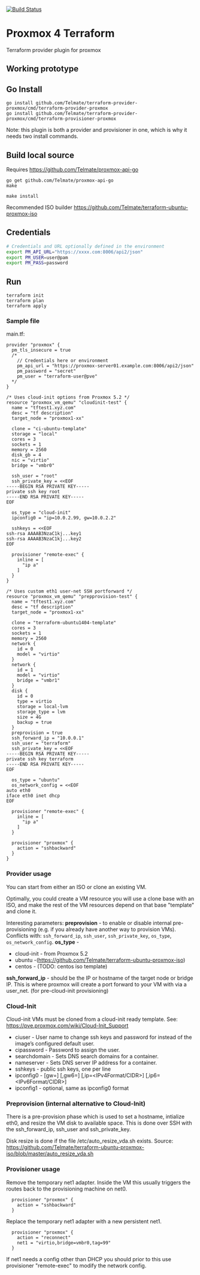 [![Build Status](https://travis-ci.com/Telmate/terraform-provider-proxmox.svg?branch=master)](https://travis-ci.com/Telmate/terraform-provider-proxmox)

# Proxmox 4 Terraform

Terraform provider plugin for proxmox


## Working prototype


## Go Install

```
go install github.com/Telmate/terraform-provider-proxmox/cmd/terraform-provider-proxmox
go install github.com/Telmate/terraform-provider-proxmox/cmd/terraform-provisioner-proxmox
```
Note: this plugin is both a provider and provisioner in one, which is why it needs two install commands.

## Build local source

Requires https://github.com/Telmate/proxmox-api-go

```
go get github.com/Telmate/proxmox-api-go
make

make install
```

Recommended ISO builder https://github.com/Telmate/terraform-ubuntu-proxmox-iso

## Credentials

```bash
# Credentials and URL optionally defined in the environment
export PM_API_URL="https://xxxx.com:8006/api2/json"
export PM_USER=user@pam
export PM_PASS=password
```


## Run

```
terraform init
terraform plan
terraform apply
```

### Sample file

main.tf:
```
provider "proxmox" {
  pm_tls_insecure = true
  /*
    // Credentials here or environment
    pm_api_url = "https://proxmox-server01.example.com:8006/api2/json"
    pm_password = "secret"
    pm_user = "terraform-user@pve"
  */
}

/* Uses cloud-init options from Proxmox 5.2 */
resource "proxmox_vm_qemu" "cloudinit-test" {
  name = "tftest1.xyz.com"
  desc = "tf description"
  target_node = "proxmox1-xx"

  clone = "ci-ubuntu-template"
  storage = "local"
  cores = 3
  sockets = 1
  memory = 2560
  disk_gb = 4
  nic = "virtio"
  bridge = "vmbr0"

  ssh_user = "root"
  ssh_private_key = <<EOF
-----BEGIN RSA PRIVATE KEY-----
private ssh key root
-----END RSA PRIVATE KEY-----
EOF

  os_type = "cloud-init"
  ipconfig0 = "ip=10.0.2.99, gw=10.0.2.2"

  sshkeys = <<EOF
ssh-rsa AAAAB3NzaC1kj...key1
ssh-rsa AAAAB3NzaC1kj...key2
EOF

  provisioner "remote-exec" {
    inline = [
      "ip a"
    ]
  }
}

/* Uses custom eth1 user-net SSH portforward */
resource "proxmox_vm_qemu" "prepprovision-test" {
  name = "tftest1.xyz.com"
  desc = "tf description"
  target_node = "proxmox1-xx"

  clone = "terraform-ubuntu1404-template"
  cores = 3
  sockets = 1
  memory = 2560
  network {
    id = 0
    model = "virtio"
  }
  network {
    id = 1
    model = "virtio"
    bridge = "vmbr1"
  }
  disk {
    id = 0
    type = virtio
    storage = local-lvm
    storage_type = lvm
    size = 4G
    backup = true
  }
  preprovision = true
  ssh_forward_ip = "10.0.0.1"
  ssh_user = "terraform"
  ssh_private_key = <<EOF
-----BEGIN RSA PRIVATE KEY-----
private ssh key terraform
-----END RSA PRIVATE KEY-----
EOF

  os_type = "ubuntu"
  os_network_config = <<EOF
auto eth0
iface eth0 inet dhcp
EOF

  provisioner "remote-exec" {
    inline = [
      "ip a"
    ]
  }

  provisioner "proxmox" {
    action = "sshbackward"
  }
}

```
### Provider usage
You can start from either an ISO or clone an existing VM.

Optimally, you could create a VM resource you will use a clone base with an ISO, and make the rest of the VM resources depend on that base "template" and clone it.

Interesting parameters:
**preprovision** - to enable or disable internal pre-provisioning (e.g. if you already have another way to provision VMs). Conflicts with: `ssh_forward_ip`, `ssh_user`, `ssh_private_key`, `os_type`, `os_network_config`.
**os_type** -
* cloud-init  - from Proxmox 5.2
* ubuntu -(https://github.com/Telmate/terraform-ubuntu-proxmox-iso)
* centos - (TODO: centos iso template)

**ssh_forward_ip** - should be the IP or hostname of the target node or bridge IP. This is where proxmox will create a port forward to your VM with via a user_net. (for pre-cloud-init provisioning)

### Cloud-Init

Cloud-init VMs must be cloned from a cloud-init ready template.
See: https://pve.proxmox.com/wiki/Cloud-Init_Support

* ciuser - User name to change ssh keys and password for instead of the image’s configured default user.
* cipassword - Password to assign the user.
* searchdomain - Sets DNS search domains for a container.
* nameserver - Sets DNS server IP address for a container.
* sshkeys - public ssh keys, one per line
* ipconfig0 - [gw=<GatewayIPv4>] [,gw6=<GatewayIPv6>] [,ip=<IPv4Format/CIDR>] [,ip6=<IPv6Format/CIDR>]
* ipconfig1 - optional, same as ipconfig0 format

### Preprovision (internal alternative to Cloud-Init)

There is a pre-provision phase which is used to set a hostname, intialize eth0, and resize the VM disk to available space. This is done over SSH with the ssh_forward_ip, ssh_user and ssh_private_key.

Disk resize is done if the file /etc/auto_resize_vda.sh exists. Source: https://github.com/Telmate/terraform-ubuntu-proxmox-iso/blob/master/auto_resize_vda.sh

### Provisioner usage


Remove the temporary net1 adapter.
Inside the VM this usually triggers the routes back to the provisioning machine on net0.
```
  provisioner "proxmox" {
    action = "sshbackward"
  }

```

Replace the temporary net1 adapter with a new persistent net1.
```
  provisioner "proxmox" {
    action = "reconnect"
    net1 = "virtio,bridge=vmbr0,tag=99"
  }

```
If net1 needs a config other than DHCP you should prior to this use provisioner "remote-exec" to modify the network config.
